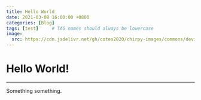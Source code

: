 ```yaml
---
title: Hello World
date: 2021-03-08 16:00:00 +0800
categories: [Blog]
tags: [test]     # TAG names should always be lowercase
image:
  src: https://cdn.jsdelivr.net/gh/cotes2020/chirpy-images/commons/devices-mockup.png
---
```


# Hello World!
---
Something something.

